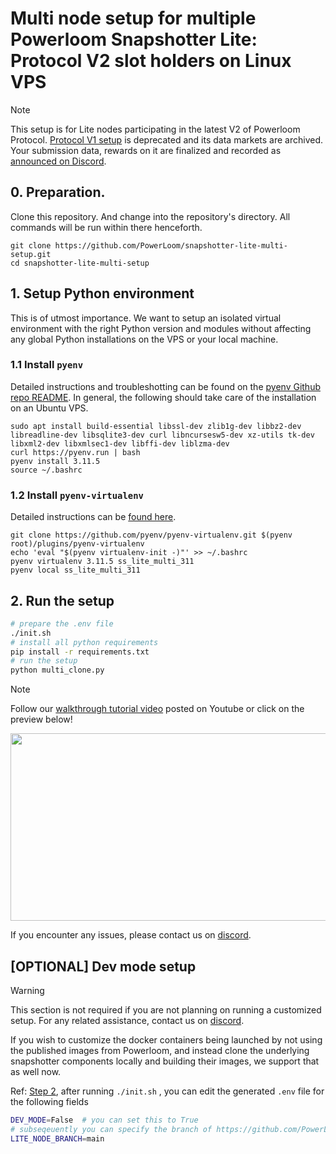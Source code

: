 # Multi node setup for multiple Powerloom Snapshotter Lite: Protocol V2 slot holders on Linux VPS

> [!NOTE]
> This setup is for Lite nodes participating in the latest V2 of Powerloom Protocol. [Protocol V1 setup](https://github.com/PowerLoom/snapshotter-lite-multi-setup/tree/main) is deprecated and its data markets are archived. Your submission data, rewards on it are finalized and recorded as [announced on Discord](https://discord.com/channels/777248105636560948/1146931631039463484/1242876184509812847).

## 0. Preparation.

Clone this repository. And change into the repository's directory. All commands will be run within there henceforth.

```
git clone https://github.com/PowerLoom/snapshotter-lite-multi-setup.git
cd snapshotter-lite-multi-setup
```

## 1. Setup Python environment

This is of utmost importance. We want to setup an isolated virtual environment with the right Python version and modules without affecting any global Python installations on the VPS or your local machine.

### 1.1 Install `pyenv`

Detailed instructions and troubleshotting can be found on the [pyenv Github repo README](https://github.com/pyenv/pyenv?tab=readme-ov-file#installation). In general, the following should take care of the installation on an Ubuntu VPS.

```
sudo apt install build-essential libssl-dev zlib1g-dev libbz2-dev libreadline-dev libsqlite3-dev curl libncursesw5-dev xz-utils tk-dev libxml2-dev libxmlsec1-dev libffi-dev liblzma-dev
curl https://pyenv.run | bash
pyenv install 3.11.5
source ~/.bashrc
```
### 1.2 Install `pyenv-virtualenv`

Detailed instructions can be [found here](https://github.com/pyenv/pyenv-virtualenv).

```
git clone https://github.com/pyenv/pyenv-virtualenv.git $(pyenv root)/plugins/pyenv-virtualenv
echo 'eval "$(pyenv virtualenv-init -)"' >> ~/.bashrc
pyenv virtualenv 3.11.5 ss_lite_multi_311
pyenv local ss_lite_multi_311
```

## 2. Run the setup

```bash
# prepare the .env file
./init.sh
# install all python requirements
pip install -r requirements.txt
# run the setup
python multi_clone.py
```


>[!NOTE]
>Follow our [walkthrough tutorial video](https://youtu.be/SPToeDh9MUo?si=3Q6zruCdUA0GG-73) posted on Youtube or click on the preview below!


[<img src="https://img.youtube.com/vi/SPToeDh9MUo/hqdefault.jpg" width="600" height="300"
/>](https://youtu.be/SPToeDh9MUo)



If you encounter any issues, please contact us on [discord](https://discord.com/invite/powerloom).


## [OPTIONAL] Dev mode setup

> [!WARNING]
>This section is not required if you are not planning on running a customized setup. For any related assistance, contact us on [discord](https://discord.com/invite/powerloom).


If you wish to customize the docker containers being launched by not using the published images from Powerloom, and instead clone the underlying snapshotter components locally and building their images, we support that as well now.

Ref: [Step 2](#2-run-the-setup), after running `./init.sh` , you can edit the generated `.env` file for the following fields

```bash
DEV_MODE=False  # you can set this to True
# subseqeuently you can specify the branch of https://github.com/PowerLoom/snapshotter-lite-v2 that you wish to run
LITE_NODE_BRANCH=main
```

